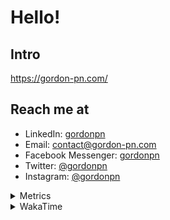 # Hello!

## Intro

<https://gordon-pn.com/>

## Reach me at

- LinkedIn: [gordonpn](https://www.linkedin.com/in/gordonpn/)
- Email: [contact@gordon-pn.com](mailto:contact@gordon-pn.com)
- Facebook Messenger: [gordonpn](https://www.messenger.com/t/Gordonpn)
- Twitter: [@gordonpn](https://twitter.com/Gordonpn)
- Instagram: [@gordonpn](https://www.instagram.com/gordonpn/)

<details>
  <summary>Metrics</summary>

  <img align="center" src="https://github.com/gordonpn/gordonpn/blob/master/github-metrics.svg" alt="GitHub Metrics">

</details>

<details>
  <summary>WakaTime</summary>

  <!--START_SECTION:waka-->
📊 **This Week I Spent My Time On** 

```text
💬 Programming Languages: 
Other                    33 hrs 46 mins      █████████████████████░░░░   85.38 % 
Java                     4 hrs 12 mins       ███░░░░░░░░░░░░░░░░░░░░░░   10.66 % 
Brazil Dependency Config 25 mins             ░░░░░░░░░░░░░░░░░░░░░░░░░   01.09 % 
Makefile                 14 mins             ░░░░░░░░░░░░░░░░░░░░░░░░░   00.61 % 
JavaScript               13 mins             ░░░░░░░░░░░░░░░░░░░░░░░░░   00.58 % 

🔥 Editors: 
Chrome                   19 hrs 55 mins      █████████████░░░░░░░░░░░░   50.38 % 
iTerm2                   5 hrs 38 mins       ████░░░░░░░░░░░░░░░░░░░░░   14.27 % 
IntelliJ IDEA            5 hrs 26 mins       ███░░░░░░░░░░░░░░░░░░░░░░   13.74 % 
Slack                    4 hrs 43 mins       ███░░░░░░░░░░░░░░░░░░░░░░   11.97 % 
Messages                 1 hr 12 mins        █░░░░░░░░░░░░░░░░░░░░░░░░   03.07 % 
```


 Last Updated on 19/05/2025 10:28:25 UTC
<!--END_SECTION:waka-->
</details>

